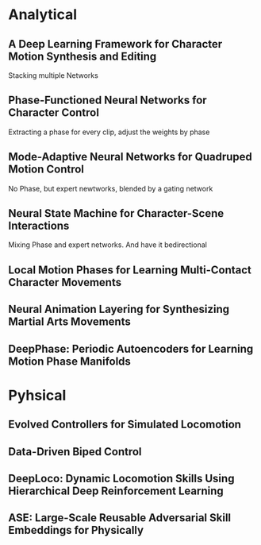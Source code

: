 
# Analytical
## A Deep Learning Framework for Character Motion Synthesis and Editing
Stacking multiple Networks

## Phase-Functioned Neural Networks for Character Control
Extracting a phase for every clip, adjust the weights by phase

## Mode-Adaptive Neural Networks for Quadruped Motion Control
No Phase, but expert newtworks, blended by a gating network

## Neural State Machine for Character-Scene Interactions
Mixing Phase and expert networks. And have it bedirectional

## Local Motion Phases for Learning Multi-Contact Character Movements


## Neural Animation Layering for Synthesizing Martial Arts Movements

## DeepPhase: Periodic Autoencoders for Learning Motion Phase Manifolds



# Pyhsical
## Evolved Controllers for Simulated Locomotion

## Data-Driven Biped Control

## DeepLoco: Dynamic Locomotion Skills Using Hierarchical Deep Reinforcement Learning

## ASE: Large-Scale Reusable Adversarial Skill Embeddings for Physically
